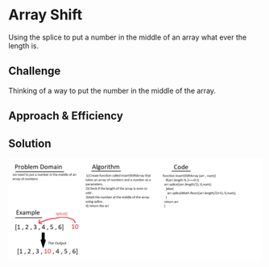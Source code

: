 # Array Shift

Using the splice to put a number in the middle of an array what ever the length is.

## Challenge

Thinking of a way to put the number in the middle of the array.

## Approach & Efficiency
<!-- What approach did you take? Why? What is the Big O space/time for this approach? -->

## Solution
<!-- Embedded whiteboard image -->
![array-reverse](/assets/arrayShift.png)
